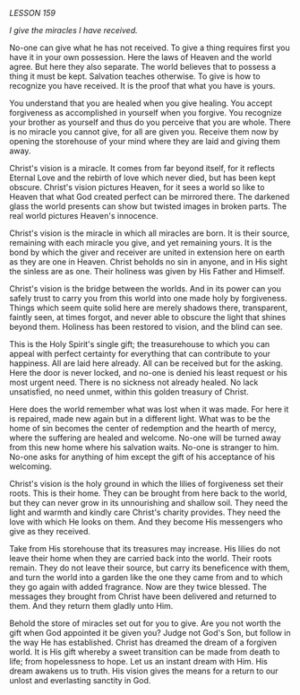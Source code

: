 *LESSON 159*

*I give the miracles I have received.*

No-one can give what he has not received. To give a thing requires first you have it in your own possession. Here the laws of Heaven and the world agree. But here they also separate. The world believes that to possess a thing it must be kept. Salvation teaches otherwise. To give is how to recognize you have received. It is the proof that what you have is yours.

You understand that you are healed when you give healing. You accept forgiveness as accomplished in yourself when you forgive. You recognize your brother as yourself and thus do you perceive that you are whole. There is no miracle you cannot give, for all are given you. Receive them now by opening the storehouse of your mind where they are laid and giving them away.

Christ's vision is a miracle. It comes from far beyond itself, for it reflects Eternal Love and the rebirth of love which never died, but has been kept obscure. Christ's vision pictures Heaven, for it sees a world so like to Heaven that what God created perfect can be mirrored there. The darkened glass the world presents can show but twisted images in broken parts. The real world pictures Heaven's innocence.

Christ's vision is the miracle in which all miracles are born. It is their source, remaining with each miracle you give, and yet remaining yours. It is the bond by which the giver and receiver are united in extension here on earth as they are one in Heaven. Christ beholds no sin in anyone, and in His sight the sinless are as one. Their holiness was given by His Father and Himself.

Christ's vision is the bridge between the worlds. And in its power can you safely trust to carry you from this world into one made holy by forgiveness. Things which seem quite solid here are merely shadows there, transparent, faintly seen, at times forgot, and never able to obscure the light that shines beyond them. Holiness has been restored to vision, and the blind can see.

This is the Holy Spirit's single gift; the treasurehouse to which you can appeal with perfect certainty for everything that can contribute to your happiness. All are laid here already. All can be received but for the asking. Here the door is never locked, and no-one is denied his least request or his most urgent need. There is no sickness not already healed. No lack unsatisfied, no need unmet, within this golden treasury of Christ.

Here does the world remember what was lost when it was made. For here it is repaired, made new again but in a different light. What was to be the home of sin becomes the center of redemption and the hearth of mercy, where the suffering are healed and welcome. No-one will be turned away from this new home where his salvation waits. No-one is stranger to him. No-one asks for anything of him except the gift of his acceptance of his welcoming.

Christ's vision is the holy ground in which the lilies of forgiveness set their roots. This is their home. They can be brought from here back to the world, but they can never grow in its unnourishing and shallow soil. They need the light and warmth and kindly care Christ's charity provides. They need the love with which He looks on them. And they become His messengers who give as they received.

Take from His storehouse that its treasures may increase. His lilies do not leave their home when they are carried back into the world. Their roots remain. They do not leave their source, but carry its beneficence with them, and turn the world into a garden like the one they came from and to which they go again with added fragrance. Now are they twice blessed. The messages they brought from Christ have been delivered and returned to them. And they return them gladly unto Him.

Behold the store of miracles set out for you to give. Are you not worth the gift when God appointed it be given you? Judge not God's Son, but follow in the way He has established. Christ has dreamed the dream of a forgiven world. It is His gift whereby a sweet transition can be made from death to life; from hopelessness to hope. Let us an instant dream with Him. His dream awakens us to truth. His vision gives the means for a return to our unlost and everlasting sanctity in God.